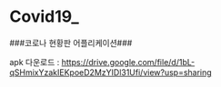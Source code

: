 # Covid19_

###코로나 현황판 어플리케이션###

apk 다운로드 : https://drive.google.com/file/d/1bL-qSHmixYzakIEKpoeD2MzYIDl31Ufi/view?usp=sharing
